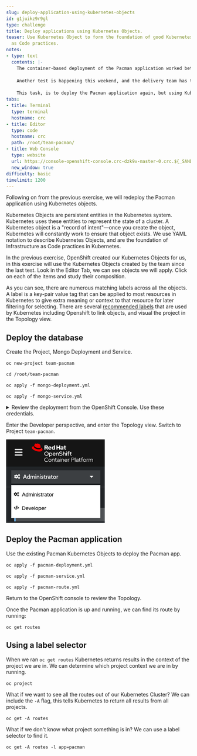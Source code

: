 ```yaml
---
slug: deploy-application-using-kubernetes-objects
id: g1juikz9r9gl
type: challenge
title: Deploy applications using Kubernetes Objects.
teaser: Use Kubernetes Object to form the foundation of good Kubernetes Infrastructure
  as Code practices.
notes:
- type: text
  contents: |-
    The container-based deployment of the Pacman application worked better than expected, and performance testing completed without issue.

    Another test is happening this weekend, and the delivery team has taken your learnings from the last exercise, and distilled them as [Kubernetes API objects](https://kubernetes.io/docs/concepts/overview/working-with-objects/kubernetes-objects).

    This task, is to deploy the Pacman application again, but using Kubernetes objects.
tabs:
- title: Terminal
  type: terminal
  hostname: crc
- title: Editor
  type: code
  hostname: crc
  path: /root/team-pacman/
- title: Web Console
  type: website
  url: https://console-openshift-console.crc-dzk9v-master-0.crc.${_SANDBOX_ID}.instruqt.io
  new_window: true
difficulty: basic
timelimit: 1200
---
```


Following on from the previous exercise, we will redeploy the Pacman application using Kubernetes objects.

Kubernetes Objects are persistent entities in the Kubernetes system. Kubernetes uses these entities to represent the state of a cluster. A Kubernetes object is a "record of intent"—once you create the object, Kubernetes will constantly work to ensure that object exists. We use YAML notation to describe Kubernetes Objects, and are the foundation of Infrastructure as Code practices in Kubernetes.

In the previous exercise, OpenShift created our Kubernetes Objects for us, in this exercise will use the Kubernetes Objects created by the team since the last test.
Look in the Editor Tab, we can see objects we will apply.
Click on each of the items and study their composition.

As you can see, there are numerous matching labels across all the objects.
A label is a key-pair value tag that can be applied to most resources in Kubernetes to give extra meaning or context to that resource for later filtering for selecting.
There are several [recommended labels](https://kubernetes.io/docs/concepts/overview/working-with-objects/common-labels/ "Kubernetes.io Recommended Labels") that are used by Kubernetes including Openshift to link objects, and visual the project in the Topology view.

## Deploy the database

Create the Project, Mongo Deployment and Service.

```
oc new-project team-pacman
```

```
cd /root/team-pacman
```

```
oc apply -f mongo-deployment.yml
```

```
oc apply -f mongo-service.yml
```

<details><summary>Review the deployment from the OpenShift Console. Use these credentials.</summary>
<pre>
  username: admin
  password: admin
</pre>
You may need to logout from the OpenShift console from the previous exercise.
</details>

Enter the Developer perspective, and enter the Topology view. Switch to Project `team-pacman`.

![perspective-toggle](../assets/perspective-toggle.png)

## Deploy the Pacman application

Use the existing Pacman Kubernetes Objects to deploy the Pacman app.

```
oc apply -f pacman-deployment.yml
```

```
oc apply -f pacman-service.yml
```

```
oc apply -f pacman-route.yml
```

Return to the OpenShift console to review the Topology.

Once the Pacman application is up and running, we can find its route by running:

```
oc get routes
```
## Using a label selector

When we ran `oc get routes` Kubernetes returns results in the context of the project we are in. We can determine which project context we are in by running.

```
oc project
```

What if we want to see all the routes out of our Kubernetes Cluster? We can include the `-A` flag, this tells Kubernetes to return all results from all projects.

```
oc get -A routes
```

What if we don't know what project something is in? We can use a label selector to find it.

```
oc get -A routes -l app=pacman
```